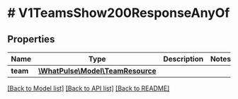 # # V1TeamsShow200ResponseAnyOf

## Properties

Name | Type | Description | Notes
------------ | ------------- | ------------- | -------------
**team** | [**\WhatPulse\Model\TeamResource**](TeamResource.md) |  |

[[Back to Model list]](../../README.md#models) [[Back to API list]](../../README.md#endpoints) [[Back to README]](../../README.md)
